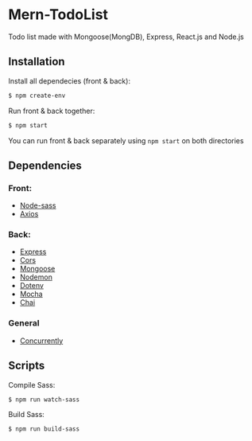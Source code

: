 # Mern-TodoList

Todo list made with Mongoose(MongDB), Express, React.js and Node.js

## Installation

Install all dependecies (front & back):

```bash
$ npm create-env
```

Run front & back together:

```bash
$ npm start
```

You can run front & back separately using `npm start` on both directories

## Dependencies

### Front:

- [Node-sass](https://www.npmjs.com/package/node-sass)
- [Axios](https://github.com/axios/axios)

### Back:

- [Express](https://www.npmjs.com/package/express)
- [Cors](https://www.npmjs.com/package/cors)
- [Mongoose](https://mongoosejs.com/)
- [Nodemon](https://www.npmjs.com/package/nodemon)
- [Dotenv](https://www.npmjs.com/package/dotenv)
- [Mocha](https://mochajs.org/)
- [Chai](https://www.chaijs.com/)

### General

- [Concurrently](https://www.npmjs.com/package/concurrently)

## Scripts

Compile Sass:

    $ npm run watch-sass

Build Sass:

    $ npm run build-sass
